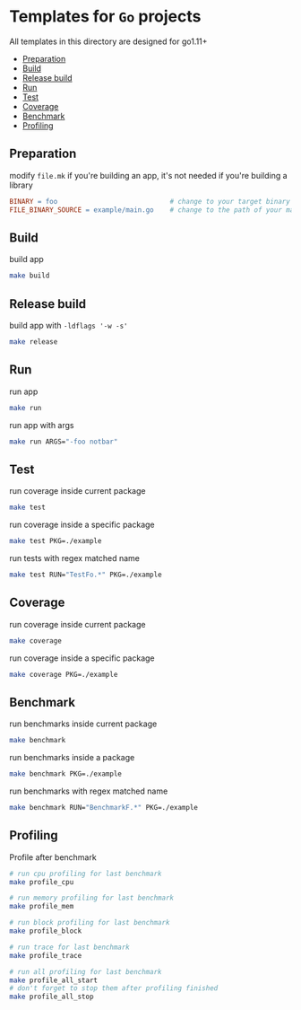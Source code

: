 # Templates for `Go` projects

All templates in this directory are designed for go1.11+

- [Preparation](#preparation)
- [Build](#build)
- [Release build](#release-build)
- [Run](#run)
- [Test](#test)
- [Coverage](#coverage)
- [Benchmark](#benchmark)
- [Profiling](#profiling)

## Preparation

modify `file.mk` if you're building an app, it's not needed if you're building a library

```makefile
BINARY = foo                            # change to your target binary name
FILE_BINARY_SOURCE = example/main.go    # change to the path of your main file
```

## Build

build app

```bash
make build
```

## Release build

build app with `-ldflags '-w -s'`

```bash
make release
```

## Run

run app

```bash
make run
```

run app with args

```bash
make run ARGS="-foo notbar"
```

## Test

run coverage inside current package

```bash
make test
```

run coverage inside a specific package

```bash
make test PKG=./example
```

run tests with regex matched name

```bash
make test RUN="TestFo.*" PKG=./example
```

## Coverage

run coverage inside current package

```bash
make coverage
```

run coverage inside a specific package

```bash
make coverage PKG=./example
```

## Benchmark

run benchmarks inside current package

```bash
make benchmark
```

run benchmarks inside a package

```bash
make benchmark PKG=./example
```

run benchmarks with regex matched name

```bash
make benchmark RUN="BenchmarkF.*" PKG=./example
```

## Profiling

Profile after benchmark

```bash
# run cpu profiling for last benchmark
make profile_cpu

# run memory profiling for last benchmark
make profile_mem

# run block profiling for last benchmark
make profile_block

# run trace for last benchmark
make profile_trace

# run all profiling for last benchmark
make profile_all_start
# don't forget to stop them after profiling finished
make profile_all_stop
```
